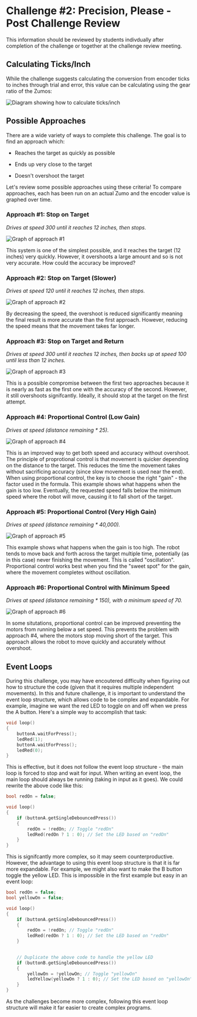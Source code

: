 # Challenge #2: Precision, Please - Post Challenge Review

This information should be reviewed by students indivdually after completion of the challenge or together at the challenge review meeting.

## Calculating Ticks/Inch

While the challenge suggests calculating the conversion from encoder ticks to inches through trial and error, this value can be calculating using the gear ratio of the Zumos:

![Diagram showing how to calculate ticks/inch](https://raw.githubusercontent.com/Mechanical-Advantage/SummerTraining2020/master/resources/02-encoder-translation.jpg)

## Possible Approaches

There are a wide variety of ways to complete this challenge. The goal is to find an approach which:

* Reaches the target as quickly as possible

* Ends up very close to the target

* Doesn't overshoot the target

Let's review some possible approaches using these criteria! To compare approaches, each has been run on an actual Zumo and the encoder value is graphed over time.

### Approach #1: Stop on Target

*Drives at speed 300 until it reaches 12 inches, then stops.*

![Graph of approach #1](https://raw.githubusercontent.com/Mechanical-Advantage/SummerTraining2020/master/resources/02-approach-1.png)

This system is one of the simplest possible, and it reaches the target (12 inches) very quickly. However, it overshoots a large amount and so is not very accurate. How could the accuracy be improved?

### Approach #2: Stop on Target (Slower)

*Drives at speed 120 until it reaches 12 inches, then stops.*

![Graph of approach #2](https://raw.githubusercontent.com/Mechanical-Advantage/SummerTraining2020/master/resources/02-approach-2.png)

By decreasing the speed, the overshoot is reduced significantly meaning the final result is more accurate than the first approach. However, reducing the speed means that the movement takes far longer.

### Approach #3: Stop on Target and Return

*Drives at speed 300 until it reaches 12 inches, then backs up at speed 100 until less than 12 inches.*

![Graph of approach #3](https://raw.githubusercontent.com/Mechanical-Advantage/SummerTraining2020/master/resources/02-approach-3.png)

This is a possible compromise between the first two approaches because it is nearly as fast as the first one with the accuracy of the second. However, it still overshoots signifcantly. Ideally, it should stop at the target on the first attempt.

### Approach #4: Proportional Control (Low Gain)

*Drives at speed (distance remaining * 25).*

![Graph of approach #4](https://raw.githubusercontent.com/Mechanical-Advantage/SummerTraining2020/master/resources/02-approach-4.png)

This is an improved way to get both speed and accuracy without overshoot. The principle of proprotional control is that movement is quicker depending on the distance to the target. This reduces the time the movement takes without sacrificing accuracy (since slow movement is used near the end). When using proportional control, the key is to choose the right "gain" - the factor used in the formula. This example shows what happens when the gain is too low. Eventually, the requested speed falls below the minimum speed where the robot will move, causing it to fall short of the target.

### Approach #5: Proportional Control (Very High Gain)

*Drives at speed (distance remaining * 40,000).*

![Graph of approach #5](https://raw.githubusercontent.com/Mechanical-Advantage/SummerTraining2020/master/resources/02-approach-5.png)

This example shows what happens when the gain is too high. The robot tends to move back and forth across the target multiple time, potentially (as in this case) never finishing the movement. This is called "oscillation". Proportional control works best when you find the "sweet spot" for the gain, where the movement completes without oscillation.

### Approach #6: Proportional Control with Minimum Speed

*Drives at speed (distance remaining * 150), with a minimum speed of 70.*

![Graph of approach #6](https://raw.githubusercontent.com/Mechanical-Advantage/SummerTraining2020/master/resources/02-approach-6.png)

In some situtations, proportional control can be improved preventing the motors from running below a set speed. This prevents the problem with approach #4, where the motors stop moving short of the target. This approach allows the robot to move quickly and accurately without overshoot.

## Event Loops

During this challenge, you may have encoutered difficulty when figuring out how to structure the code (given that it requires multiple independent movements). In this and future challenge, it is important to understand the event loop structure, which allows code to be complex and expandable. For example, imagine we want the red LED to toggle on and off when we press the A button. Here's a simple way to accomplish that task:

```c
void loop()
{
    buttonA.waitForPress();
    ledRed(1);
    buttonA.waitForPress();
    ledRed(0);
}
```

This is effective, but it does not follow the event loop structure - the main loop is forced to stop and wait for input. When writing an event loop, the main loop should always be running (taking in input as it goes). We could rewrite the above code like this:

```c
bool redOn = false;

void loop()
{
    if (buttonA.getSingleDebouncedPress())
    {
        redOn = !redOn; // Toggle "redOn"
        ledRed(redOn ? 1 : 0); // Set the LED based on "redOn"
    }
}
```

This is signifcantly more complex, so it may seem counterproductive. However, the advantage to using this event loop structure is that it is far more expandable. For example, we might also want to make the B button toggle the yellow LED. This is impossible in the first example but easy in an event loop:

```c
bool redOn = false;
bool yellowOn = false;

void loop()
{
    if (buttonA.getSingleDebouncedPress())
    {
        redOn = !redOn; // Toggle "redOn"
        ledRed(redOn ? 1 : 0); // Set the LED based on "redOn"
    }
    

    // Duplicate the above code to handle the yellow LED
    if (buttonB.getSingleDebouncedPress())
    {
        yellowOn = !yellowOn; // Toggle "yellowOn"
        ledYellow(yellowOn ? 1 : 0); // Set the LED based on "yellowOn"
    }
}
```

As the challenges become more complex, following this event loop structure will make it far easier to create complex programs.